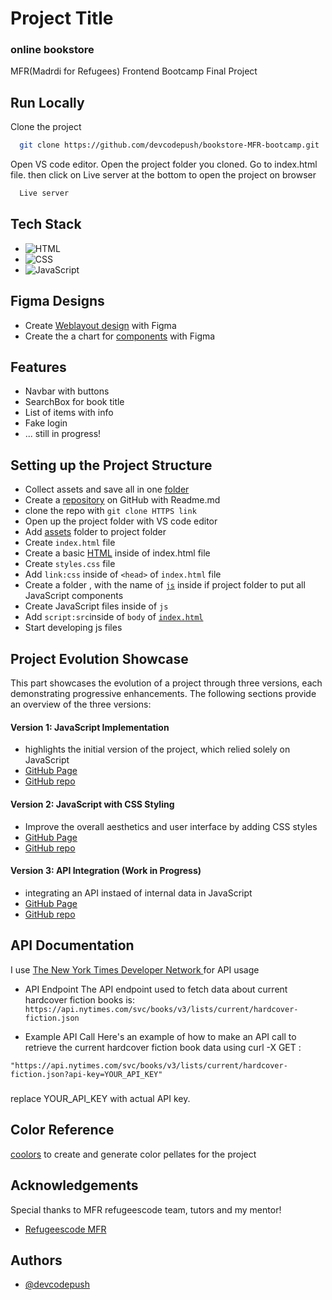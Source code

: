 
# Project Title
### online bookstore

MFR(Madrdi for Refugees) Frontend Bootcamp Final Project


## Run Locally

Clone the project

```bash
  git clone https://github.com/devcodepush/bookstore-MFR-bootcamp.git
```

Open VS code editor. Open the project folder you cloned. Go to index.html file. then click on Live server at the bottom to open the project on browser

```bash
  Live server
```


## Tech Stack

- ![HTML](https://img.shields.io/badge/HTML5-E34F26?style=for-the-badge&logo=html5&logoColor=white) 
- ![CSS](https://img.shields.io/badge/CSS-239120?&style=for-the-badge&logo=css3&logoColor=white) 
- ![JavaScript](https://img.shields.io/badge/JavaScript-F7DF1E?style=for-the-badge&logo=javascript&logoColor=black) 

## Figma Designs

- Create [Weblayout design](https://www.figma.com/file/tZt0zE7pmfKF2jUn4o0oW1/RC-Final-Project?type=whiteboard&node-id=0-1&t=aA5uLprkWRQCIwug-0) with Figma
- Create the a chart for [components](https://www.figma.com/file/pNgMJ0NINW4eeIlVoew1AC/Components?type=whiteboard&node-id=0-1&t=90TxsaWUOre58ghN-0) with Figma
## Features

- Navbar with buttons
- SearchBox for book title
- List of items with info
- Fake login
- ... still in progress!


## Setting up the Project Structure

- Collect assets and save all in one [folder](https://github.com/devcodepush/bookstore-MFR-bootcamp/tree/main/assets)
- Create a [repository](https://github.com/devcodepush/bookstore-MFR-bootcamp) on GitHub with Readme.md 
- clone the repo with `git clone HTTPS link`
- Open up the project folder with VS code editor
- Add [assets](https://github.com/devcodepush/bookstore-MFR-bootcamp/tree/main/assets) folder to project folder
- Create `index.html` file
- Create a basic [HTML](https://raw.githubusercontent.com/devcodepush/bookstore-MFR-bootcamp/main/index.html) inside of index.html file
- Create `styles.css` file
- Add `link:css` inside of `<head>` of `index.html` file
- Create a folder , with the name of [`js`](https://github.com/devcodepush/bookstore-MFR-bootcamp/tree/main/js) inside if project folder to put all JavaScript components 
- Create JavaScript files inside of `js`
- Add `script:src`inside of `body` of [`index.html`](https://github.com/devcodepush/bookstore-MFR-bootcamp/blob/main/index.html)
- Start developing js files 



## Project Evolution Showcase

This part showcases the evolution of a project through three versions, each demonstrating progressive enhancements. The following sections provide an overview of the three versions:

#### Version 1: JavaScript Implementation
- highlights the initial version of the project, which relied solely on JavaScript
- [GitHub Page](https://devcodepush.github.io/bookstore-stepOne-JavaScript/)
- [GitHub repo](https://github.com/devcodepush/bookstore-stepOne-JavaScript)

#### Version 2: JavaScript with CSS Styling
- Improve the overall aesthetics and user interface by adding CSS styles
- [GitHub Page](https://devcodepush.github.io/bookstore-MFR-bootcamp/)
- [GitHub repo](https://github.com/devcodepush/bookstore-MFR-bootcamp)

#### Version 3: API Integration (Work in Progress)
- integrating an API instaed of internal data in JavaScript
- [GitHub Page](https://devcodepush.github.io/bookstore-with-API/)
- [GitHub repo](https://github.com/devcodepush/bookstore-with-API)




## API Documentation

I use [The New York Times Developer Network
](https://developer.nytimes.com/) for API usage

- API Endpoint
The API endpoint used to fetch data about current hardcover fiction books is:
`https://api.nytimes.com/svc/books/v3/lists/current/hardcover-fiction.json`

- Example API Call
Here's an example of how to make an API call to retrieve the current hardcover fiction book data using curl -X GET :

`"https://api.nytimes.com/svc/books/v3/lists/current/hardcover-fiction.json?api-key=YOUR_API_KEY"`

#####
replace YOUR_API_KEY with  actual API key.




## Color Reference

[coolors](https://coolors.co/)
to create and generate color pellates for the project

## Acknowledgements

Special thanks to MFR refugeescode team, tutors and my mentor! 

- [Refugeescode MFR](https://refugeescode.org/)






## Authors

- [@devcodepush](https://github.com/devcodepush)


